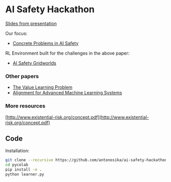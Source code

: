 # AI Safety Hackathon

[Slides from presentation](https://docs.google.com/presentation/d/1E8STFqz59n491DmEP1HxcAXwF4JpXBKfhqEaMRMyyCc/edit#slide=id.g3ab13f52bc_0_67)

Our focus:

- [Concrete Problems in AI Safety](https://arxiv.org/pdf/1606.06565.pdf)

RL Environment built for the challenges in the above paper:

- [AI Safety Gridworlds](https://github.com/deepmind/ai-safety-gridworlds)


### Other papers
- [The Value Learning Problem](https://intelligence.org/files/ValueLearningProblem.pdf)
- [Alignment for Advanced Machine Learning Systems](https://intelligence.org/files/AlignmentMachineLearning.pdf)

### More resources
[http://www.existential-risk.org/concept.pdf](http://www.existential-risk.org/concept.pdf)

## Code 
Installation:

```bash
git clone --recursive https://github.com/antonosika/ai-safety-hackathon
cd pycolab
pip install -e .
python learner.py
```

